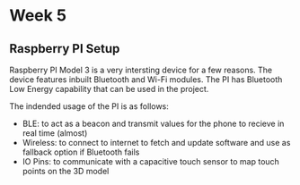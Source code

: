 # Week 5

## Raspberry PI Setup
Raspberry PI Model 3 is a very intersting device for a few reasons. The device features inbuilt Bluetooth and Wi-Fi modules. The PI has Bluetooth Low Energy capability that can be used in the project. 

The indended usage of the PI is as follows: 
* BLE: to act as a beacon and transmit values for the phone to recieve in real time (almost) 
* Wireless: to connect to internet to fetch and update software and use as fallback option if Bluetooth fails
* IO Pins: to communicate with a capacitive touch sensor to map touch points on the 3D model





